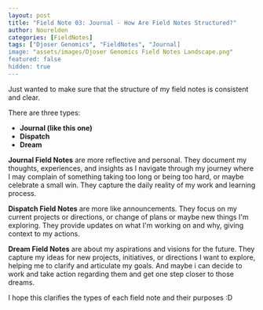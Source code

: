 ```yaml
---
layout: post
title: "Field Note 03: Journal - How Are Field Notes Structured?"
author: Nourelden
categories: [FieldNotes]
tags: ["Djoser Genomics", "FieldNotes", "Journal]
image: "assets/images/Djoser Genomics Field Notes Landscape.png"
featured: false
hidden: true
---
```


Just wanted to make sure that the structure of my field notes is consistent and clear.

There are three types:

- **Journal (like this one)**
- **Dispatch**
- **Dream**

**Journal Field Notes** are more reflective and personal. They document my thoughts, experiences, and insights as I navigate through my journey where I may complain of something taking too long or being too hard, or maybe celebrate a small win. They capture the daily reality of my work and learning process.

**Dispatch Field Notes** are more like announcements. They focus on my current projects or directions, or change of plans or maybe new things I'm exploring. They provide updates on what I'm working on and why, giving context to my actions.

**Dream Field Notes** are about my aspirations and visions for the future. They capture my ideas for new projects, initiatives, or directions I want to explore, helping me to clarify and articulate my goals. And maybe i can decide to work and take action regarding them and get one step closer to those dreams.

I hope this clarifies the types of each field note and their purposes :D
